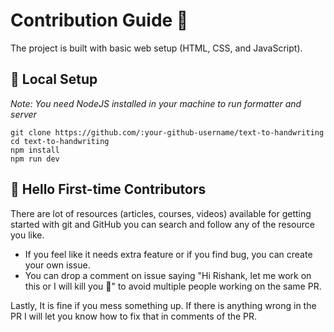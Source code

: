 # Contribution Guide 🌻

The project is built with basic web setup (HTML, CSS, and JavaScript).

## 🐨 Local Setup

*Note: You need NodeJS installed in your machine to run formatter and server*

```
git clone https://github.com/:your-github-username/text-to-handwriting
cd text-to-handwriting
npm install
npm run dev
```

## 🤗 Hello First-time Contributors

There are lot of resources (articles, courses, videos) available for getting started with git and GitHub you can search and follow any of the resource you like.

- If you feel like it needs extra feature or if you find bug, you can create your own issue.
- You can drop a comment on issue saying "Hi Rishank, let me work on this or I will kill you 🔪" to avoid multiple people working on the same PR.

Lastly, It is fine if you mess something up. If there is anything wrong in the PR I will let you know how to fix that in comments of the PR.


